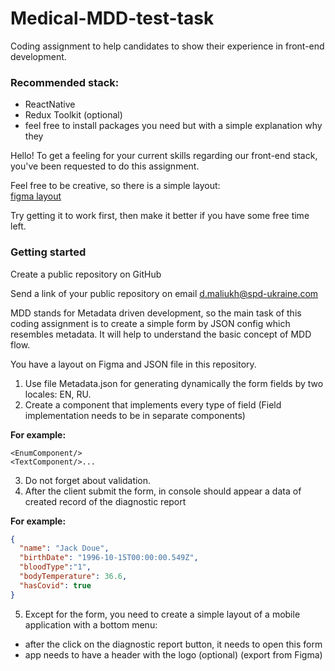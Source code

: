 # Medical-MDD-test-task

Coding assignment to help candidates to show their experience in front-end development.

### Recommended stack:
*   ReactNative
*   Redux Toolkit (optional)
*   feel free to install packages you need but with a simple explanation why they

Hello! To get a feeling for your current skills regarding our front-end stack, you've been requested to do this assignment.

Feel free to be creative, so there is a simple layout:  
[figma layout](https://www.figma.com/file/YvumtX09NZltEiVaj6mTua/MDD-test-task-team-library?node-id=0%3A1)

Try getting it to work first, then make it better if you have some free time left.

### Getting started
Create a public repository on GitHub 

Send a link of your public repository on email d.maliukh@spd-ukraine.com

MDD stands for Metadata driven development,
so the main task of this coding assignment is to
create a simple form by JSON config which
resembles metadata. It will help to understand
the basic concept of MDD flow.

You have a layout on Figma and JSON file in this repository.
1. Use file Metadata.json for generating dynamically the form fields by two locales: EN, RU.
2. Create a <DynamicForm /> component that implements every type of field (Field implementation needs to be in separate components)

**For example:**
```
<EnumComponent/>
<TextComponent/>...
```

3. Do not forget about validation.
4. After the client submit the form, in console should appear a data of created record of the diagnostic report

**For example:**
```JSON
{
  "name": "Jack Doue",
  "birthDate": "1996-10-15T00:00:00.549Z",
  "bloodType":"1",
  "bodyTemperature": 36.6,
  "hasCovid": true  
}
```
5. Except for the form, you need to create a simple layout of a mobile application with a bottom menu:
* after the click on the diagnostic report button, it needs to open this form
* app needs to have a header with the logo (optional) (export from Figma) 
